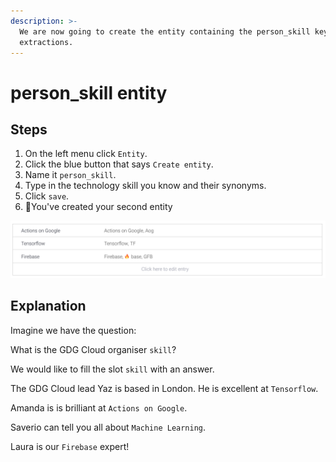 ```yaml
---
description: >-
  We are now going to create the entity containing the person_skill key-word
  extractions.
---
```


# person\_skill entity

## Steps

1. On the left menu click `Entity`.
2. Click the blue button that says `Create entity`.
3. Name it `person_skill`.
4. Type in the technology skill you know and their synonyms.
5. Click `save`.
6. 🌟You've created your second entity

![Skills and their synonyms.](.gitbook/assets/screen-shot-2018-07-31-at-12.20.15.png)



## **Explanation**

Imagine we have the question:

What is the GDG Cloud organiser `skill`?

We would like to fill the slot `skill` with an answer.

The GDG Cloud lead Yaz is based in London. He is excellent at `Tensorflow`.

Amanda is is brilliant at `Actions on Google`.

Saverio can tell you all about `Machine Learning`.

Laura is our `Firebase` expert!

